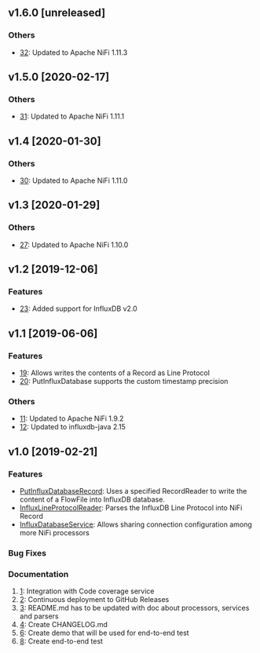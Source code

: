 ## v1.6.0 [unreleased]

### Others
* [32](https://github.com/influxdata/nifi-influxdb-bundle/pull/32): Updated to Apache NiFi 1.11.3

## v1.5.0 [2020-02-17]    

### Others
* [31](https://github.com/influxdata/nifi-influxdb-bundle/pull/31): Updated to Apache NiFi 1.11.1

## v1.4 [2020-01-30]    

### Others
* [30](https://github.com/influxdata/nifi-influxdb-bundle/pull/30): Updated to Apache NiFi 1.11.0

## v1.3 [2020-01-29]

### Others
* [27](https://github.com/influxdata/nifi-influxdb-bundle/pull/27): Updated to Apache NiFi 1.10.0

## v1.2 [2019-12-06]

### Features

* [23](https://github.com/influxdata/nifi-influxdb-bundle/issues/23): Added support for InfluxDB v2.0

## v1.1 [2019-06-06]

### Features

* [19](https://github.com/influxdata/nifi-influxdb-bundle#influxlineprotocolrecordsetwriter): Allows writes the contents of a Record as Line Protocol
* [20](https://github.com/influxdata/nifi-influxdb-bundle#putinfluxdatabase): PutInfluxDatabase supports the custom timestamp precision

### Others
* [11](https://github.com/influxdata/nifi-influxdb-bundle/issues/11): Updated to Apache NiFi 1.9.2
* [12](https://github.com/influxdata/nifi-influxdb-bundle/issues/13): Updated to influxdb-java 2.15

## v1.0 [2019-02-21]

### Features
* [PutInfluxDatabaseRecord](https://github.com/influxdata/nifi-influxdb-bundle#putinfluxdatabaserecord): Uses a specified RecordReader to write the content of a FlowFile into InfluxDB database.
* [InfluxLineProtocolReader](https://github.com/influxdata/nifi-influxdb-bundle#influxlineprotocolreader): Parses the InfluxDB Line Protocol into NiFi Record
* [InfluxDatabaseService](https://github.com/influxdata/nifi-influxdb-bundle#influxdatabaseservice): Allows sharing connection configuration among more NiFi processors

### Bug Fixes

### Documentation
1. [1](https://github.com/influxdata/nifi-influxdb-bundle/issues/1): Integration with Code coverage service
1. [2](https://github.com/influxdata/nifi-influxdb-bundle/issues/2): Continuous deployment to GitHub Releases
1. [3](https://github.com/influxdata/nifi-influxdb-bundle/issues/3): README.md has to be updated with doc about processors, services and parsers
1. [4](https://github.com/influxdata/nifi-influxdb-bundle/issues/4): Create CHANGELOG.md
1. [6](https://github.com/influxdata/nifi-influxdb-bundle/issues/6): Create demo that will be used for end-to-end test
1. [8](https://github.com/influxdata/nifi-influxdb-bundle/issues/8): Create end-to-end test


